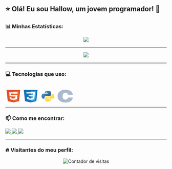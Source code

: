 ## ⭐ Olá! Eu sou Hallow, um jovem programador! 🚀  

### 📊 Minhas Estatísticas:
<div align="center" style="display: flex; flex-wrap: wrap; justify-content: center;">
  <a href="https://beacons.ai/Hallow303">
    <img height="180em" src="https://github-readme-stats.vercel.app/api?username=Hallow303&show_icons=true&theme=dracula&include_all_commits=true&count_private=true"/>
  </a>
</div>

---

<div align="center" style="display: flex; flex-wrap: wrap; justify-content: center;">
  <a href="https://beacons.ai/Hallow303">
    <img height="180em" src="https://github-readme-stats.vercel.app/api/top-langs/?username=Hallow303&layout=compact&langs_count=8&theme=dracula"/>
  </a>
</div>

---

### 💻 Tecnologias que uso:
<div style="display: inline_block"><br>
  <img align="center" alt="Hallow-HTML" height="40" width="50" src="https://raw.githubusercontent.com/devicons/devicon/master/icons/html5/html5-original.svg">
  <img align="center" alt="Hallow-CSS" height="40" width="50" src="https://raw.githubusercontent.com/devicons/devicon/master/icons/css3/css3-original.svg">
  <img align="center" alt="Hallow-Python" height="40" width="50" src="https://raw.githubusercontent.com/devicons/devicon/master/icons/python/python-original.svg">
  <img align="center" alt="Hallow-C" height="40" width="50" src="https://raw.githubusercontent.com/devicons/devicon/master/icons/c/c-original.svg">
</div>

---

### 📫 Como me encontrar:
<div>  
  <a href="https://www.youtube.com/@hallow_303" target="_blank">
    <img src="https://img.shields.io/badge/YouTube-FF0000?style=for-the-badge&logo=youtube&logoColor=white">
  </a>

  <a href="https://discord.com/users/1150134130118508634" target="_blank">
    <img src="https://img.shields.io/badge/Discord-7289DA?style=for-the-badge&logo=discord&logoColor=white">
  </a>

  <a href="mailto:hallowtruffler@gmail.com">
    <img src="https://img.shields.io/badge/Gmail-%23333?style=for-the-badge&logo=gmail&logoColor=white">
  </a>
</div>

---

### 🔥 Visitantes do meu perfil:
<div align="center">
  <img src="https://komarev.com/ghpvc/?username=Hallow303&color=blue" alt="Contador de visitas">
</div>
